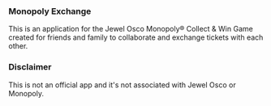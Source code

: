 ### Monopoly Exchange

This is an application for the Jewel Osco Monopoly® Collect & Win Game created for friends and family to collaborate and exchange tickets with each other.

### Disclaimer

This is not an official app and it's not associated with Jewel Osco or Monopoly.
